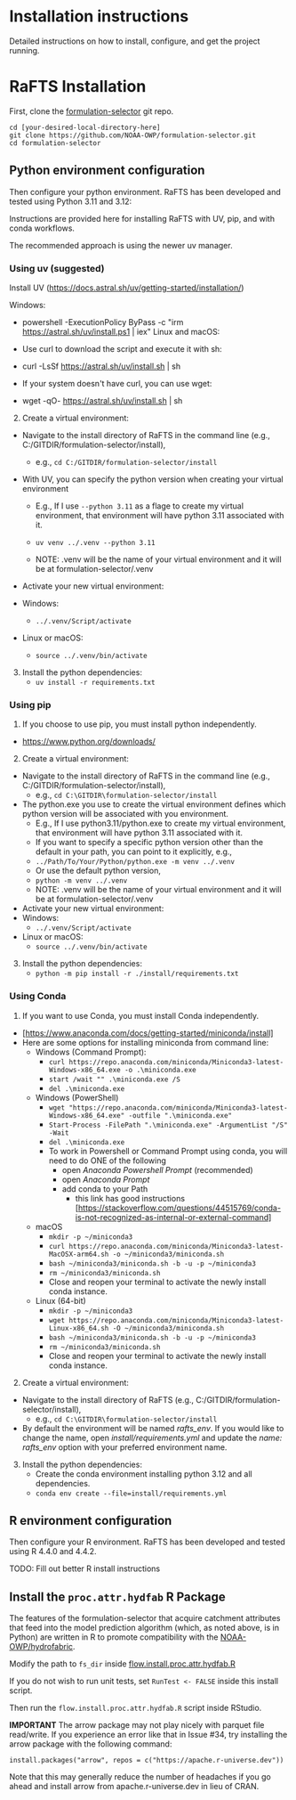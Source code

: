 # Installation instructions

Detailed instructions on how to install, configure, and get the project running.

# RaFTS Installation

First, clone the [formulation-selector](https://github.com/NOAA-OWP/formulation-selector) git repo.

```
cd [your-desired-local-directory-here]
git clone https://github.com/NOAA-OWP/formulation-selector.git
cd formulation-selector
```

## Python environment configuration
Then configure your python environment. RaFTS has been developed and tested using Python 3.11 and 3.12:

Instructions are provided here for installing RaFTS with UV, pip, and with conda workflows.

The recommended approach is using the newer uv manager.


### Using uv (suggested)
Install UV (https://docs.astral.sh/uv/getting-started/installation/)

Windows:
- powershell -ExecutionPolicy ByPass -c "irm https://astral.sh/uv/install.ps1 | iex"
Linux and macOS:
- Use curl to download the script and execute it with sh:
- curl -LsSf https://astral.sh/uv/install.sh | sh

- If your system doesn't have curl, you can use wget:
- wget -qO- https://astral.sh/uv/install.sh | sh

2. Create a virtual environment:
- Navigate to the install directory of RaFTS in the command line (e.g., C:/GITDIR/formulation-selector/install),
   - e.g., ```cd C:/GITDIR/formulation-selector/install```

- With UV, you can specify the python version when creating your virtual environment
   - E.g., If I use ```--python 3.11``` as a flage to create my virtual environment, that environment will have python 3.11 associated with it.

   - ```uv venv ../.venv --python 3.11```

   - NOTE: .venv will be the name of your virtual environment and it will be at formulation-selector/.venv
- Activate your new virtual environment:
- Windows:
   - ```../.venv/Script/activate```
- Linux or macOS:
   - ```source ../.venv/bin/activate```

3. Install the python dependencies:
   - ```uv install -r requirements.txt```


### Using pip
1. If you choose to use pip, you must install python independently.
- https://www.python.org/downloads/

2. Create a virtual environment:
- Navigate to the install directory of RaFTS in the command line (e.g., C:/GITDIR/formulation-selector/install),
   - e.g., ```cd C:\GITDIR\formulation-selector/install```
- The python.exe you use to create the virtual environment defines which python version will be associated with you environment.
   - E.g., If I use python3.11/python.exe to create my virtual environment, that environment will have python 3.11 associated with it.
   - If you want to specify a specific python version other than the default in your path, you can point to it explicitly, e.g.,
   - ```../Path/To/Your/Python/python.exe -m venv ../.venv```
   - Or use the default python version,
   - ```python -m venv ../.venv```
   - NOTE: .venv will be the name of your virtual environment and it will be at formulation-selector/.venv
- Activate your new virtual environment:
- Windows:
   - ```../.venv/Script/activate```
- Linux or macOS:
   - ```source ../.venv/bin/activate```

3. Install the python dependencies:
   - ```python -m pip install -r ./install/requirements.txt```


### Using Conda
1. If you want to use Conda, you must install Conda independently.
- [https://www.anaconda.com/docs/getting-started/miniconda/install]
- Here are some options for installing miniconda from command line:
   - Windows (Command Prompt):
      - ```curl https://repo.anaconda.com/miniconda/Miniconda3-latest-Windows-x86_64.exe -o .\miniconda.exe```
      - ```start /wait "" .\miniconda.exe /S```
      - ```del .\miniconda.exe```
   - Windows (PowerShell)
      - ```wget "https://repo.anaconda.com/miniconda/Miniconda3-latest-Windows-x86_64.exe" -outfile ".\miniconda.exe"```
      - ```Start-Process -FilePath ".\miniconda.exe" -ArgumentList "/S" -Wait```
      - ```del .\miniconda.exe```
      - To work in Powershell or Command Prompt using conda, you will need to do ONE of the following
         - open *Anaconda Powershell Prompt* (recommended)
         - open *Anaconda Prompt*
         - add conda to your Path
            - this link has good instructions [https://stackoverflow.com/questions/44515769/conda-is-not-recognized-as-internal-or-external-command]
   - macOS
      - ```mkdir -p ~/miniconda3```
      - ```curl https://repo.anaconda.com/miniconda/Miniconda3-latest-MacOSX-arm64.sh -o ~/miniconda3/miniconda.sh```
      -  ```bash ~/miniconda3/miniconda.sh -b -u -p ~/miniconda3```
      - ```rm ~/miniconda3/miniconda.sh```
      - Close and reopen your terminal to activate the newly install conda instance.
   - Linux (64-bit)
      - ```mkdir -p ~/miniconda3```
      - ```wget https://repo.anaconda.com/miniconda/Miniconda3-latest-Linux-x86_64.sh -O ~/miniconda3/miniconda.sh```
      - ```bash ~/miniconda3/miniconda.sh -b -u -p ~/miniconda3```
      - ```rm ~/miniconda3/miniconda.sh```
      - Close and reopen your terminal to activate the newly install conda instance.

2. Create a virtual environment:
- Navigate to the install directory of RaFTS (e.g., C:/GITDIR/formulation-selector/install),
   - e.g., ```cd C:\GITDIR\formulation-selector/install```
- By default the environment will be named *rafts_env*. If you would like to change the name, open *install/requirements.yml* and update the *name: rafts_env* option with your preferred environment name.

3. Install the python dependencies:
   - Create the conda environment installing python 3.12 and all dependencies.
   - ```conda env create --file=install/requirements.yml```



## R environment configuration
Then configure your R environment. RaFTS has been developed and tested using R 4.4.0 and 4.4.2.

TODO: Fill out better R install instructions


## Install the `proc.attr.hydfab` R Package
The features of the formulation-selector that acquire catchment attributes that feed into the model prediction algorithm (which, as noted above, is in Python) are written in R to promote compatibility with the [NOAA-OWP/hydrofabric](https://github.com/NOAA-OWP/hydrofabric).

Modify the path to `fs_dir` inside
[flow.install.proc.attr.hydfab.R](https://github.com/NOAA-OWP/formulation-selector/tree/main/pkg/proc.attr.hydfab/flow/flow.install.proc.attr.hydfab.R)

If you do not wish to run unit tests, set `RunTest <- FALSE` inside this install script.

Then run the `flow.install.proc.attr.hydfab.R` script inside RStudio.

**IMPORTANT** The arrow package may not play nicely with parquet file read/write. If you experience an error like that in Issue #34, try installing the arrow package with the following command:
```
install.packages("arrow", repos = c("https://apache.r-universe.dev"))
```
Note that this may generally reduce the number of headaches if you go ahead and install arrow from apache.r-universe.dev in lieu of CRAN.
